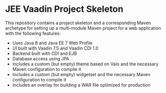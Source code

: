 JEE Vaadin Project Skeleton
===========================

This repository contains a project skeleton and a corresponding Maven archetype for setting
up a multi-module Maven project for a web application with the following features:

- Uses Java 8 and Java EE 7 Web Profile
- UI built with Vaadin 7.5 and Vaadin CDI 1.0
- Backend built with CDI and EJB
- Database access using JPA
- Includes a custom (but empty) theme based on Valo and the necessary Maven configuration to compile it
- Includes a custom (but empty) widgetset and the necessary Maven configuration to compile it
- Includes an overlay for building a WAR file optimized for production
